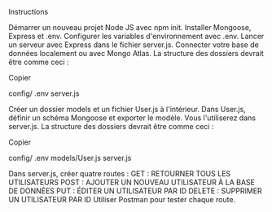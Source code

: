 Instructions

Démarrer un nouveau projet Node JS avec npm init.
Installer Mongoose, Express et .env.
Configurer les variables d'environnement avec .env.
Lancer un serveur avec Express dans le fichier server.js.
Connecter votre base de données localement ou avec Mongo Atlas.
La structure des dossiers devrait être comme ceci :

Copier

config/ .env server.js

Créer un dossier models et un fichier User.js à l'intérieur.
Dans User.js, définir un schéma Mongoose et exporter le modèle. Vous l'utiliserez dans server.js.
La structure des dossiers devrait être comme ceci :

Copier

config/ .env models/User.js server.js

Dans server.js, créer quatre routes :
GET : RETOURNER TOUS LES UTILISATEURS
POST : AJOUTER UN NOUVEAU UTILISATEUR À LA BASE DE DONNÉES
PUT : ÉDITER UN UTILISATEUR PAR ID
DELETE : SUPPRIMER UN UTILISATEUR PAR ID
Utiliser Postman pour tester chaque route.
